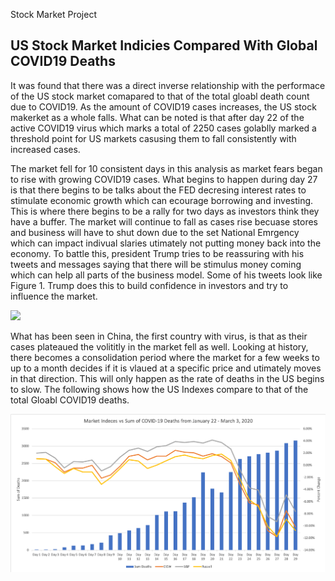 Stock Market Project 
## US Stock Market Indicies Compared With Global COVID19 Deaths
It was found that there was a direct inverse relationship with the performace of the US stock market comapared to that of the total gloabl death count due to COVID19. As the amount of COVID19 cases increases, the US stock makerket as a whole falls. What can be noted is that after day 22 of the active COVID19 virus which marks a total of 2250 cases golablly marked a threshold point for US markets casusing them to fall consistently with increased cases. 

The market fell for 10 consistent days in this analysis as market fears began to rise with growing COVID19 cases. What begins to happen during day 27 is that there begins to be talks about the FED decresing interest rates to stimulate economic growth which can ecourage borrowing and investing. This is where there begins to be a rally for two days as investors think they have a buffer. The market will continue to fall as cases rise becuase stores and business will have to shut down due to the set National Emrgency which can impact indivual slaries utimately not putting money back into the economy. To battle this, president Trump tries to be reassuring with his tweets and messages saying that there will be stimulus money coming which can help all parts of the business model. Some of his tweets look like Figure 1. Trump does this to build confidence in investors and try to influence the market. 

![](turmp_influence.jpg)

What has been seen in China, the first country with virus, is that as their cases plateaued the volititly in the market fell as well. Looking at history, there becomes a consolidation period where the market for a few weeks to up to a month decides if it is vlaued at a specific price and utimately moves in that direction. This will only happen as the rate of deaths in the US begins to slow.  The following shows how the US Indexes compare to that of the total Gloabl COVID19 deaths. 

![](Index_vs_Deaths.png)
